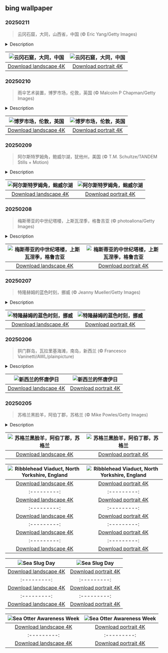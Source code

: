## bing wallpaper

### 20250211

> 云冈石窟，大同，山西省，中国 (© Eric Yang/Getty Images)

<details>
<summary>Description</summary>

> 云冈石窟中汇聚了51,000尊古代雕像，这座早期佛教艺术杰作位于中国山西省大同市附近。石窟开凿于1500多年前的北魏时期（公元386-534/535年），现存主要洞窟45个，附属洞窟209个。最引人注目的是第5窟中的巨大佛像，高达56英尺，令人叹为观止。这只是冰山一角，每个洞窟都展现其独特魅力。有些洞窟宛如古代画卷，描绘佛教经典故事；另一些则展示僧侣、神祇、乐师，甚至北魏时期的日常生活场景。
> 
> 第16至20窟被称为‘昙曜五窟’，是云冈石窟最早开凿的洞窟，由高僧昙曜主持修建。游览时，千万不要错过第20窟中呈冥想姿态的露天大佛，其旁还有一尊站立的侍佛像。这些洞窟融合了印度、中亚及中国本土佛教艺术风格，呈现出文化交融的壮丽奇观。无论是历史爱好者还是艺术鉴赏家，云冈石窟都将带来一次难忘的体验。
> 
> 

</details>

| ![云冈石窟，大同，中国](https://cn.bing.com/th?id=OHR.YungangGrottoes_ZH-CN8275054060_UHD.jpg&pid=hp&w=400&h=224&rs=1&c=4) | ![云冈石窟，大同，中国](https://cn.bing.com/th?id=OHR.YungangGrottoes_ZH-CN8275054060_1080x1920.jpg&pid=hp&w=155&h=315&rs=1&c=4) |
|:---------:|:---------:|
| [Download landscape 4K](https://cn.bing.com/th?id=OHR.YungangGrottoes_ZH-CN8275054060_UHD.jpg) | [Download portrait 4K](https://cn.bing.com/th?id=OHR.YungangGrottoes_ZH-CN8275054060_1080x1920.jpg) |

### 20250210

> 雨伞艺术装置，博罗市场，伦敦，英国 (© Malcolm P Chapman/Getty Images)

<details>
<summary>Description</summary>

> 今天是国际伞日，这一充满趣味的节日旨在纪念人类历史上最简单却重要的发明之一：雨伞或阳伞。早在4000多年前，伞已出现在古埃及、亚述和中国，最初用于遮挡阳光。直到17世纪，我们今天所熟知的雨伞才在欧洲流行，最初作为专为女性设计的奢侈品。几个世纪以来，雨伞不仅成为日常生活的必需品，也成为流行文化的象征。例如，玛丽·波平斯的标志性飞行雨伞，以及蕾哈娜的热门歌曲《雨伞》。
> 
> 除了实用性，伞还在艺术与时尚领域留下深刻印记。伞经常作为艺术装置的一部分，比如今日图片中伦敦博罗市场色彩斑斓的伞饰。不过，你是否好奇，为什么那么多伞会被遗忘在火车上？因为伞是全球最常被遗忘的物品之一。无论晴天还是雨天，拿好你的伞，一起参与这场庆祝活动吧！
> 
> 

</details>

| ![博罗市场，伦敦，英国](https://cn.bing.com/th?id=OHR.UmbrellaDay_ZH-CN8024305066_UHD.jpg&pid=hp&w=400&h=224&rs=1&c=4) | ![博罗市场，伦敦，英国](https://cn.bing.com/th?id=OHR.UmbrellaDay_ZH-CN8024305066_1080x1920.jpg&pid=hp&w=155&h=315&rs=1&c=4) |
|:---------:|:---------:|
| [Download landscape 4K](https://cn.bing.com/th?id=OHR.UmbrellaDay_ZH-CN8024305066_UHD.jpg) | [Download portrait 4K](https://cn.bing.com/th?id=OHR.UmbrellaDay_ZH-CN8024305066_1080x1920.jpg) |

### 20250209

> 阿尔斯特罗姆角，鲍威尔湖，犹他州，美国 (© T.M. Schultze/TANDEM Stills + Motion)

<details>
<summary>Description</summary>

> 如果你向往壮丽的日落和令人惊叹的美景，不妨来到阿尔斯特罗姆角。阿尔斯特罗姆角位于犹他州南部凯恩县的格伦峡谷国家休闲区，海拔达4685英尺。阿尔斯特罗姆角主要由恩特拉达砂岩构成，与附近的罗马纳梅萨主峰及东侧的冈赛特山共享相同的地质起源。
> 
> 作为鲍威尔湖地区的一部分，阿尔斯特罗姆角向南延伸至湖泊辽阔水域，位于帕德雷湾与沃姆溪湾之间。湖水蓄满时，阿尔斯特罗姆角高出水面近1000英尺，可俯瞰周围峡谷。鲍威尔湖横跨犹他州与亚利桑那州，每年吸引约300万游客前来。这片湖泊由深蓝色水流组成迷宫般的网络，蜿蜒穿过90多个岩石峡谷。湖泊的主要部分流经格伦峡谷，同时延伸至多个较小支流峡谷，以及埃斯卡兰特河与圣胡安河区域。
> 
> 

</details>

| ![阿尔斯特罗姆角，鲍威尔湖](https://cn.bing.com/th?id=OHR.AlstromPoint_ZH-CN7844819126_UHD.jpg&pid=hp&w=400&h=224&rs=1&c=4) | ![阿尔斯特罗姆角，鲍威尔湖](https://cn.bing.com/th?id=OHR.AlstromPoint_ZH-CN7844819126_1080x1920.jpg&pid=hp&w=155&h=315&rs=1&c=4) |
|:---------:|:---------:|
| [Download landscape 4K](https://cn.bing.com/th?id=OHR.AlstromPoint_ZH-CN7844819126_UHD.jpg) | [Download portrait 4K](https://cn.bing.com/th?id=OHR.AlstromPoint_ZH-CN7844819126_1080x1920.jpg) |

### 20250208

> 梅斯蒂亚的中世纪塔楼，上斯瓦涅季，格鲁吉亚 (© photoaliona/Getty Images)

<details>
<summary>Description</summary>

> 冬季为梅斯蒂亚的中世纪塔楼披上冰雪，宛如一座座坚固的堡垒。梅斯蒂亚坐落于高加索山脉，海拔4921英尺，是格鲁吉亚西北部一座迷人的高原小镇。小镇是斯万人的故乡，他们是格鲁吉亚文化和语言的一个独特分支。尽管规模不大，梅斯蒂亚数百年来一直是格鲁吉亚文化的枢纽，小镇遍布斯万族的防御塔，如今日图片所示。这些防御塔大多建于9至12世纪，这一时期被誉为格鲁吉亚的黄金时代。据推测，这些塔楼的历史可能追溯至更久远的史前时期。塔楼不仅是防御工事，也是家庭住宅的重要组成部分，反映了该地区坚韧不拔、自给自足的历史。因此，梅斯蒂亚不仅是一座小镇，更是一个活的博物馆，其历史从塔楼中升起，回荡在高山之间。
> 
> 
> 
> 

</details>

| ![梅斯蒂亚的中世纪塔楼，上斯瓦涅季，格鲁吉亚](https://cn.bing.com/th?id=OHR.SnowySvaneti_ZH-CN7626153023_UHD.jpg&pid=hp&w=400&h=224&rs=1&c=4) | ![梅斯蒂亚的中世纪塔楼，上斯瓦涅季，格鲁吉亚](https://cn.bing.com/th?id=OHR.SnowySvaneti_ZH-CN7626153023_1080x1920.jpg&pid=hp&w=155&h=315&rs=1&c=4) |
|:---------:|:---------:|
| [Download landscape 4K](https://cn.bing.com/th?id=OHR.SnowySvaneti_ZH-CN7626153023_UHD.jpg) | [Download portrait 4K](https://cn.bing.com/th?id=OHR.SnowySvaneti_ZH-CN7626153023_1080x1920.jpg) |

### 20250207

> 特隆赫姆的蓝色时刻，挪威 (© Jeanny Mueller/Getty Images)

<details>
<summary>Description</summary>

> 在挪威，冬季不仅是一个季节，更是一种独特的体验。在挪威北部，黑夜长达20小时，有时甚至整周太阳都隐匿在地平线之下。这听起来或许有些阴郁，但这种特殊的时节也展现出独特的魅力。通常在下午1点至2点之间，柔和的光线从白雪覆盖的地面和深蓝色海面反射而来。这形成了一种令人惊叹的如玻璃般湛蓝的光辉，笼罩着整片大地。这种蓝调时分每天都会来得稍晚一些，温柔地提醒人们太阳正缓缓准备重新升起。
> 
> 今日图片展示了特隆赫姆的蓝调时分。这座城市位于特隆赫姆峡湾南岸，环绕着尼达河的柔和曲线。特隆赫姆建于公元997年，最初是一个贸易站，在维京时代曾为挪威首都，直至1217年。特隆赫姆的沿海气候使冬季相对温和，但其周边山丘地带的微气候更为寒冷多雪，是冬季运动爱好者的理想之地。
> 
> 

</details>

| ![特隆赫姆的蓝色时刻，挪威](https://cn.bing.com/th?id=OHR.BlueNorway_ZH-CN4865816873_UHD.jpg&pid=hp&w=400&h=224&rs=1&c=4) | ![特隆赫姆的蓝色时刻，挪威](https://cn.bing.com/th?id=OHR.BlueNorway_ZH-CN4865816873_1080x1920.jpg&pid=hp&w=155&h=315&rs=1&c=4) |
|:---------:|:---------:|
| [Download landscape 4K](https://cn.bing.com/th?id=OHR.BlueNorway_ZH-CN4865816873_UHD.jpg) | [Download portrait 4K](https://cn.bing.com/th?id=OHR.BlueNorway_ZH-CN4865816873_1080x1920.jpg) |

### 20250206

> 拱门群岛，瓦拉里基海滩，南岛，新西兰 (© Francesco Vaninetti/AWL/plainpicture)

<details>
<summary>Description</summary>

> 1840年，500多位毛利酋长与英国王室代表共同签署了一份条约，新西兰人至今仍在怀唐伊日纪念这一历史时刻。这一天，签署的《怀唐伊条约》确立了两种文化共存的原则。在怀唐伊条约签署地，庆典活动包括毛利传统表演、演讲和精彩的独木舟比赛。从奥克兰和惠灵顿的节日与音乐会，到低调的社区聚会，这一天的核心精神是联系与文化。
> 
> 庆祝新西兰历史的最佳方式是什么？就是在如同明信片般美丽的地方度过这一天。今日图片展示的拱门岛位于瓦拉瑞基海滩，这些岩石群从塔斯曼海中拔地而起，外形崎岖壮丽。2015年，这些岩石因出现在Windows 10桌面屏保中而闻名全球。退潮时，游客可以探索洞穴和潮汐岩池，还常常能看到悠闲晒太阳的海豹。怀唐伊日不仅纪念历史，更是对文化与自然的庆典！
> 
> 

</details>

| ![新西兰的怀唐伊日](https://cn.bing.com/th?id=OHR.WhararikiBeach_ZH-CN7232913389_UHD.jpg&pid=hp&w=400&h=224&rs=1&c=4) | ![新西兰的怀唐伊日](https://cn.bing.com/th?id=OHR.WhararikiBeach_ZH-CN7232913389_1080x1920.jpg&pid=hp&w=155&h=315&rs=1&c=4) |
|:---------:|:---------:|
| [Download landscape 4K](https://cn.bing.com/th?id=OHR.WhararikiBeach_ZH-CN7232913389_UHD.jpg) | [Download portrait 4K](https://cn.bing.com/th?id=OHR.WhararikiBeach_ZH-CN7232913389_1080x1920.jpg) |

### 20250205

> 苏格兰黑脸羊，阿伯丁郡，苏格兰 (© Mike Powles/Getty Images)

<details>
<summary>Description</summary>

> 成为“黑羊”并不一定是坏事，比如这只生活在苏格兰阿伯丁郡的苏格兰黑脸羊。凭借引人注目的黑色特征和在严寒恶劣环境中的适应能力，这种羊颠覆了‘黑羊’一词的负面印象。它不仅没有被排斥，反而是苏格兰农村生活的支柱，也是丘陵和沼泽地的生存高手。有趣的是，黑脸羊并非起源于苏格兰，而是来自苏格兰南部边境地区。这种羊的历史令人着迷，大体型的珀斯羊和中等体型的拉纳克羊等变种分布在英国各地。尽管黑脸羊是当地最常见的品种，但如今已传播到包括美国在内的世界各地。它的粗毛非常适合制作地毯和花呢等耐用面料，显然不适合制作普通毛衣！
> 
> 
> 
> 

</details>

| ![苏格兰黑脸羊，阿伯丁郡，苏格兰](https://cn.bing.com/th?id=OHR.ScottishSheep_ZH-CN7122848634_UHD.jpg&pid=hp&w=400&h=224&rs=1&c=4) | ![苏格兰黑脸羊，阿伯丁郡，苏格兰](https://cn.bing.com/th?id=OHR.ScottishSheep_ZH-CN7122848634_1080x1920.jpg&pid=hp&w=155&h=315&rs=1&c=4) |
|:---------:|:---------:|
| [Download landscape 4K](https://cn.bing.com/th?id=OHR.ScottishSheep_ZH-CN7122848634_UHD.jpg) | [Download portrait 4K](https://cn.bing.com/th?id=OHR.ScottishSheep_ZH-CN7122848634_1080x1920.jpg) |
</details>

| ![Ribblehead Viaduct, North Yorkshire, England](https://cn.bing.com/th?id=OHR.RibbleheadViaduct_EN-US0244245382_UHD.jpg&pid=hp&w=400&h=224&rs=1&c=4) | ![Ribblehead Viaduct, North Yorkshire, England](https://cn.bing.com/th?id=OHR.RibbleheadViaduct_EN-US0244245382_1080x1920.jpg&pid=hp&w=155&h=315&rs=1&c=4) |
|:---------:|:---------:|
| [Download landscape 4K](https://cn.bing.com/th?id=OHR.RibbleheadViaduct_EN-US0244245382_UHD.jpg) | [Download portrait 4K](https://cn.bing.com/th?id=OHR.RibbleheadViaduct_EN-US0244245382_1080x1920.jpg) | [Download landscape 4K](https://cn.bing.com/th?id=OHR.AustriaMarmot_EN-US0012248153_UHD.jpg) | [Download portrait 4K](https://cn.bing.com/th?id=OHR.AustriaMarmot_EN-US0012248153_1080x1920.jpg) |1920.jpg&pid=hp&w=155&h=315&rs=1&c=4) |
|:---------:|:---------:|
| [Download landscape 4K](https://cn.bing.com/th?id=OHR.AfricanMuseumDC_EN-US9749048351_UHD.jpg) | [Download portrait 4K](https://cn.bing.com/th?id=OHR.AfricanMuseumDC_EN-US9749048351_1080x1920.jpg) |.bing.com/th?id=OHR.PlainsZebra_EN-US9488790690_1080x1920.jpg) |pg) | | [Download portrait 4K](https://cn.bing.com/th?id=OHR.CanyonSnow_EN-US8514636141_1080x1920.jpg) |UHD.jpg) | [Download portrait 4K](https://cn.bing.com/th?id=OHR.NeptunesGrotto_EN-US1020342235_1080x1920.jpg) |[Anniversary of the British Museum](https://cn.bing.com/th?id=OHR.MuseumCourt_EN-US0003531841_1080x1920.jpg&pid=hp&w=155&h=315&rs=1&c=4) |
|:---------:|:---------:|
| [Download landscape 4K](https://cn.bing.com/th?id=OHR.MuseumCourt_EN-US0003531841_UHD.jpg) | [Download portrait 4K](https://cn.bing.com/th?id=OHR.MuseumCourt_EN-US0003531841_1080x1920.jpg) |ortrait 4K](https://cn.bing.com/th?id=OHR.CadizSpain_EN-US9699586606_1080x1920.jpg) |) |
|:---------:|:---------:|
| [Download landscape 4K](https://cn.bing.com/th?id=OHR.CoastalWales_EN-US9903529231_UHD.jpg) | [Download portrait 4K](https://cn.bing.com/th?id=OHR.CoastalWales_EN-US9903529231_1080x1920.jpg) |ng.com/th?id=OHR.MeknesMorocco_EN-US6991915839_UHD.jpg) | [Download portrait 4K](https://cn.bing.com/th?id=OHR.MeknesMorocco_EN-US6991915839_1080x1920.jpg) |e 4K](https://cn.bing.com/th?id=OHR.CoralTurtle_EN-US6100263163_UHD.jpg) | [Download portrait 4K](https://cn.bing.com/th?id=OHR.CoralTurtle_EN-US6100263163_1080x1920.jpg) |as_EN-US6430903741_UHD.jpg) | [Download portrait 4K](https://cn.bing.com/th?id=OHR.Calacas_EN-US6430903741_1080x1920.jpg) |.com/th?id=OHR.SealRiver_EN-US6267835630_1080x1920.jpg&pid=hp&w=155&h=315&rs=1&c=4) |
|:---------:|:---------:|
| [Download landscape 4K](https://cn.bing.com/th?id=OHR.SealRiver_EN-US6267835630_UHD.jpg) | [Download portrait 4K](https://cn.bing.com/th?id=OHR.SealRiver_EN-US6267835630_1080x1920.jpg) |e a more fitting name. Someone call Terry.
> 
> 

</details>

| ![Sea Slug Day](https://cn.bing.com/th?id=OHR.SeaAngel_EN-US5531672696_UHD.jpg&pid=hp&w=400&h=224&rs=1&c=4) | ![Sea Slug Day](https://cn.bing.com/th?id=OHR.SeaAngel_EN-US5531672696_1080x1920.jpg&pid=hp&w=155&h=315&rs=1&c=4) |
|:---------:|:---------:|
| [Download landscape 4K](https://cn.bing.com/th?id=OHR.SeaAngel_EN-US5531672696_UHD.jpg) | [Download portrait 4K](https://cn.bing.com/th?id=OHR.SeaAngel_EN-US5531672696_1080x1920.jpg) |OHR.DarkSkyAcadia_EN-US6966527964_1080x1920.jpg) |.bing.com/th?id=OHR.GoldenJellyfish_EN-US6743816471_1080x1920.jpg&pid=hp&w=155&h=315&rs=1&c=4) |
|:---------:|:---------:|
| [Download landscape 4K](https://cn.bing.com/th?id=OHR.GoldenJellyfish_EN-US6743816471_UHD.jpg) | [Download portrait 4K](https://cn.bing.com/th?id=OHR.GoldenJellyfish_EN-US6743816471_1080x1920.jpg) |ng.com/th?id=OHR.LastDollarRoad_EN-US7923638318_UHD.jpg&pid=hp&w=400&h=224&rs=1&c=4) | ![First day of autumn](https://cn.bing.com/th?id=OHR.LastDollarRoad_EN-US7923638318_1080x1920.jpg&pid=hp&w=155&h=315&rs=1&c=4) |
|:---------:|:---------:|
| [Download landscape 4K](https://cn.bing.com/th?id=OHR.LastDollarRoad_EN-US7923638318_UHD.jpg) | [Download portrait 4K](https://cn.bing.com/th?id=OHR.LastDollarRoad_EN-US7923638318_1080x1920.jpg) |ppers who hunted otters to near extinction before they were protected by law. Although sea otter populations have rebounded, they are still considered endangered. Otters live along the Pacific Coast of North America, from California up to Alaska. Although they can walk on land, they almost never find the need or desire to, even when it's nap time. When they're ready for a snooze, they'll raft up, wrap themselves in a strand of kelp to keep them from drifting away, and recline on the world's biggest waterbed.

</details>

| ![Sea Otter Awareness Week](https://cn.bing.com/th?id=OHR.SitkaOtters_EN-US7714053956_UHD.jpg&pid=hp&w=400&h=224&rs=1&c=4) | ![Sea Otter Awareness Week](https://cn.bing.com/th?id=OHR.SitkaOtters_EN-US7714053956_1080x1920.jpg&pid=hp&w=155&h=315&rs=1&c=4) |
|:---------:|:---------:|
| [Download landscape 4K](https://cn.bing.com/th?id=OHR.SitkaOtters_EN-US7714053956_UHD.jpg) | [Download portrait 4K](https://cn.bing.com/th?id=OHR.SitkaOtters_EN-US7714053956_1080x1920.jpg) |oo_EN-US7569665443_UHD.jpg&pid=hp&w=400&h=224&rs=1&c=4) | ![World Bamboo Day](https://cn.bing.com/th?id=OHR.ArashiyamaBamboo_EN-US7569665443_1080x1920.jpg&pid=hp&w=155&h=315&rs=1&c=4) |
|:---------:|:---------:|
| [Download landscape 4K](https://cn.bing.com/th?id=OHR.ArashiyamaBamboo_EN-US7569665443_UHD.jpg) | [Download portrait 4K](https://cn.bing.com/th?id=OHR.ArashiyamaBamboo_EN-US7569665443_1080x1920.jpg) |